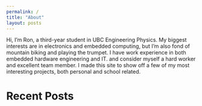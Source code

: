 ```yaml
---
permalink: /
title: "About"
layout: posts
---
```


Hi, I’m Ron, a third-year student in UBC Engineering Physics. My biggest interests are in electronics and embedded computing, but I’m also fond of mountain biking and playing the trumpet. I have work experience in both embedded hardware engineering and IT. and consider myself a hard worker and excellent team member. I made this site to show off a few of my most interesting projects, both personal and school related. 

# Recent Posts